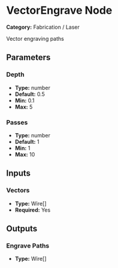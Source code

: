 
# VectorEngrave Node

**Category:** Fabrication / Laser

Vector engraving paths

## Parameters


### Depth
- **Type:** number
- **Default:** 0.5
- **Min:** 0.1
- **Max:** 5



### Passes
- **Type:** number
- **Default:** 1
- **Min:** 1
- **Max:** 10



## Inputs


### Vectors
- **Type:** Wire[]
- **Required:** Yes



## Outputs


### Engrave Paths
- **Type:** Wire[]




